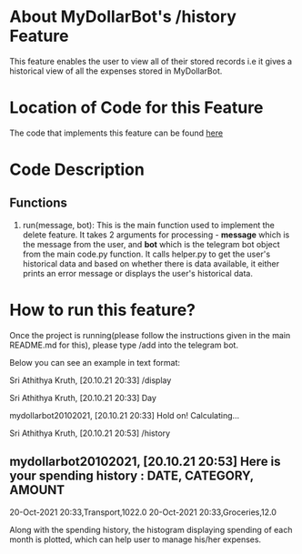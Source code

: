 # About MyDollarBot's /history Feature
This feature enables the user to view all of their stored records i.e it gives a historical view of all the expenses stored in MyDollarBot.

# Location of Code for this Feature
The code that implements this feature can be found [here](https://github.com/prithvish-doshi-17/MyDollarBot-BOTGo/blob/main/code/history.py)

# Code Description
## Functions

1. run(message, bot):
This is the main function used to implement the delete feature. It takes 2 arguments for processing - **message** which is the message from the user, and **bot** which is the telegram bot object from the main code.py function. It calls helper.py to get the user's historical data and based on whether there is data available, it either prints an error message or displays the user's historical data.

# How to run this feature?
Once the project is running(please follow the instructions given in the main README.md for this), please type /add into the telegram bot.

Below you can see an example in text format:

Sri Athithya Kruth, [20.10.21 20:33]
/display

Sri Athithya Kruth, [20.10.21 20:33]
Day

mydollarbot20102021, [20.10.21 20:33]
Hold on! Calculating...

Sri Athithya Kruth, [20.10.21 20:53]
/history

mydollarbot20102021, [20.10.21 20:53]
Here is your spending history : 
DATE, CATEGORY, AMOUNT
----------------------
20-Oct-2021 20:33,Transport,1022.0
20-Oct-2021 20:33,Groceries,12.0

Along with the spending history, the histogram displaying spending of each month is plotted, which can help user to manage his/her expenses.
